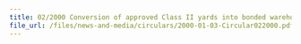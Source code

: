```yaml
---
title: 02/2000 Conversion of approved Class II yards into bonded warehouses
file_url: /files/news-and-media/circulars/2000-01-03-Circular022000.pdf
---
```


